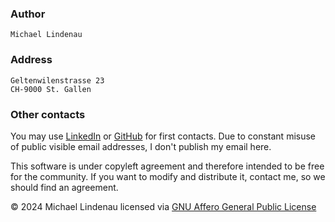 ### Author

    Michael Lindenau

### Address

    Geltenwilenstrasse 23
    CH-9000 St. Gallen

### Other contacts

You may use [LinkedIn](https://www.linkedin.com/in/michael-lindenau-profil) or [GitHub](https://github.com/AlterMannomann) for first contacts. Due to constant misuse of public visible email addresses, I don't publish my email here.

This software is under copyleft agreement and therefore intended to be free for the community. If you want to modify and distribute it, contact me, so we should find an agreement.

&copy; 2024 Michael Lindenau licensed via [GNU Affero General Public License](https://www.gnu.org/licenses/agpl-3.0.txt)